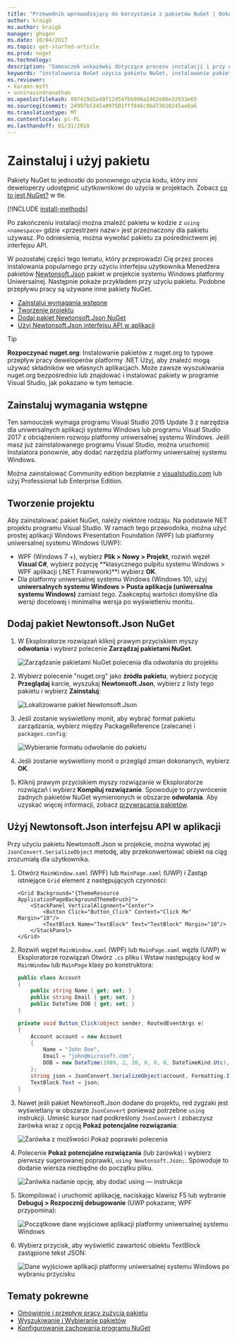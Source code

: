 ```yaml
---
title: "Przewodnik wprowadzający do korzystania z pakietów NuGet | Dokumentacja firmy Microsoft"
author: kraigb
ms.author: kraigb
manager: ghogen
ms.date: 10/04/2017
ms.topic: get-started-article
ms.prod: nuget
ms.technology: 
description: "Samouczek wskazówki dotyczące procesu instalacji i przy użyciu pakietu NuGet w projekcie."
keywords: "instalowania NuGet użycia pakietu NuGet, instalowanie pakietów NuGet, odwołania do pakietu NuGet, za pomocą pakietów NuGet"
ms.reviewer:
- karann-msft
- unniravindranathan
ms.openlocfilehash: 897419d1e49f12d54fbb996a2462e06e32933e65
ms.sourcegitcommit: 24997b5345a997501fff846c9bd73610245ae0a6
ms.translationtype: MT
ms.contentlocale: pl-PL
ms.lasthandoff: 01/31/2018
---
```

# <a name="install-and-use-a-package"></a>Zainstaluj i użyj pakietu

Pakiety NuGet to jednostki do ponownego użycia kodu, który inni deweloperzy udostępnić użytkownikowi do użycia w projektach. Zobacz [co to jest NuGet?](../What-is-NuGet.md) w tle.

[!INCLUDE [install-methods](../includes/install-methods.md)]

Po zakończeniu instalacji można znaleźć pakietu w kodzie z `using <namespace>` gdzie \<przestrzeni nazw\> jest przeznaczony dla pakietu używasz. Po odniesienia, można wywołać pakietu za pośrednictwem jej interfejsu API.

W pozostałej części tego tematu, który przeprowadzi Cię przez proces instalowania popularnego przy użyciu interfejsu użytkownika Menedżera pakietów [Newtonsoft.Json](https://www.nuget.org/packages/Newtonsoft.Json/) pakiet w projekcie systemu Windows platformy Uniwersalnej. Następnie pokaże przykładem przy użyciu pakietu. Podobne przepływu pracy są używane inne pakiety NuGet.

- [Zainstaluj wymagania wstępne](#install-pre-requisites)
- [Tworzenie projektu](#create-a-project)
- [Dodaj pakiet Newtonsoft.Json NuGet](#add-the-newtonsoftjson-nuget-package)
- [Użyj Newtonsoft.Json interfejsu API w aplikacji](#use-the-newtonsoftjson-api-in-the-app)

> [!Tip]
> **Rozpoczynać nuget.org**: Instalowanie pakietów z nuget.org to typowe przepływ pracy deweloperów platformy .NET Użyj, aby znaleźć mogą używać składników we własnych aplikacjach. Może zawsze wyszukiwania nuget.org bezpośrednio lub znajdować i instalować pakiety w programie Visual Studio, jak pokazano w tym temacie.

## <a name="install-pre-requisites"></a>Zainstaluj wymagania wstępne

Ten samouczek wymaga programu Visual Studio 2015 Update 3 z narzędzia dla uniwersalnych aplikacji systemu Windows lub programu Visual Studio 2017 z obciążeniem rozwoju platformy uniwersalnej systemu Windows. Jeśli masz już zainstalowanego programu Visual Studio, można uruchomić Instalatora ponownie, aby dodać narzędzia platformy uniwersalnej systemu Windows.

Można zainstalować Community edition bezpłatnie z [visualstudio.com](https://www.visualstudio.com/) lub użyj Professional lub Enterprise Edition. 

## <a name="create-a-project"></a>Tworzenie projektu

Aby zainstalować pakiet NuGet, należy niektóre rodzaju. Na podstawie NET projektu programu Visual Studio. W ramach tego przewodnika, można użyć prostej aplikacji Windows Presentation Foundation (WPF) lub platformy uniwersalnej systemu Windows (UWP):

- WPF (Windows 7 +), wybierz **Plik > Nowy > Projekt**, rozwiń węzeł **Visual C#**, wybierz pozycję **klasycznego pulpitu systemu Windows > WPF aplikacji (.NET Framework)**i wybierz **OK**.
- Dla platformy uniwersalnej systemu Windows (Windows 10), użyj **uniwersalnych systemu Windows > Pusta aplikacja (uniwersalna systemu Windows)** zamiast tego. Zaakceptuj wartości domyślne dla wersji docelowej i minimalna wersja po wyświetleniu monitu.

## <a name="add-the-newtonsoftjson-nuget-package"></a>Dodaj pakiet Newtonsoft.Json NuGet

1. W Eksploratorze rozwiązań kliknij prawym przyciskiem myszy **odwołania** i wybierz polecenie **Zarządzaj pakietami NuGet**.

    ![Zarządzanie pakietami NuGet polecenia dla odwołania do projektu](media/QS_Use-02-ManageNuGetPackages.png)

1. Wybierz polecenie "nuget.org" jako **źródła pakietu**, wybierz pozycję **Przeglądaj** karcie, wyszukaj **Newtonsoft.Json**, wybierz z listy tego pakietu i wybierz  **Zainstaluj**:

    ![Lokalizowanie pakiet Newtonsoft.Json](media/QS_Use-03-NewtonsoftJson.png)

1. Jeśli zostanie wyświetlony monit, aby wybrać format pakietu zarządzania, wybierz między PackageReference (zalecane) i `packages.config`:

    ![Wybieranie formatu odwołanie do pakietu](media/QS_Use-03b-SelectFormat.png)

1. Jeśli zostanie wyświetlony monit o przegląd zmian dokonanych, wybierz **OK**.

1. Kliknij prawym przyciskiem myszy rozwiązanie w Eksploratorze rozwiązań i wybierz **Kompiluj rozwiązanie**. Spowoduje to przywrócenie żadnych pakietów NuGet wymienionych w obszarze **odwołania**. Aby uzyskać więcej informacji, zobacz [przywracania pakietów](../consume-packages/package-restore.md).

## <a name="use-the-newtonsoftjson-api-in-the-app"></a>Użyj Newtonsoft.Json interfejsu API w aplikacji

Przy użyciu pakietu Newtonsoft.Json w projekcie, można wywołać jej `JsonConvert.SerializeObject` metodę, aby przekonwertować obiekt na ciąg zrozumiałą dla użytkownika.

1. Otwórz `MainWindow.xaml` (WPF) lub `MainPage.xaml` (UWP) i Zastąp istniejące `Grid` element z następujących czynności:

    ```xaml
    <Grid Background="{ThemeResource ApplicationPageBackgroundThemeBrush}">
        <StackPanel VerticalAlignment="Center">
            <Button Click="Button_Click" Content="Click Me" Margin="10"/>
            <TextBlock Name="TextBlock" Text="TextBlock" Margin="10"/>
        </StackPanel>
    </Grid>
    ```

1. Rozwiń węzeł `MainWindow.xaml` (WPF) lub `MainPage.xaml` węzła (UWP) w Eksploratorze rozwiązań Otwórz `.cs` pliku i Wstaw następujący kod w `MainWindow` lub `MainPage` klasy po konstruktora:

    ```cs
    public class Account
    {
        public string Name { get; set; }
        public string Email { get; set; }
        public DateTime DOB { get; set; }
    }

    private void Button_Click(object sender, RoutedEventArgs e)
    {
        Account account = new Account
        {
            Name = "John Doe",
            Email = "john@microsoft.com",
            DOB = new DateTime(1980, 2, 20, 0, 0, 0, DateTimeKind.Utc),
        };
        string json = JsonConvert.SerializeObject(account, Formatting.Indented);
        TextBlock.Text = json;
    }
    ```

1. Nawet jeśli pakiet Newtonsoft.Json dodane do projektu, red zygzaki jest wyświetlany w obszarze `JsonConvert` ponieważ potrzebne `using` instrukcji. Umieść kursor nad podkreślony `JsonConvert` i zobaczysz żarówka wraz z opcją **Pokaż potencjalne rozwiązania**:

    ![Żarówka z możliwości Pokaż poprawki polecenia](media/QS_Use-04-ShowPotentialFixes.png)


1. Polecenie **Pokaż potencjalne rozwiązania** (lub żarówka) i wybierz pierwszy sugerowanej poprawki, `using Newtonsoft.Json;`. Spowoduje to dodanie wiersza niezbędne do początku pliku.

    ![Żarówka nadanie opcję, aby dodać using — instrukcja](media/QS_Use-05-AddUsing.png)

1. Skompilować i uruchomić aplikację, naciskając klawisz F5 lub wybranie **Debuguj > Rozpocznij debugowanie** (UWP pokazane; WPF przypomina):

    ![Początkowe dane wyjściowe aplikacji platformy uniwersalnej systemu Windows](media/QS_Use-06-AppStart.png)

1. Wybierz przycisk, aby wyświetlić zawartość obiektu TextBlock zastąpione tekst JSON:

    ![Dane wyjściowe aplikacji platformy uniwersalnej systemu Windows po wybraniu przycisku](media/QS_Use-07-AppEnd.png)

## <a name="related-topics"></a>Tematy pokrewne

- [Omówienie i przepływ pracy zużycia pakietu](../consume-packages/overview-and-workflow.md)
- [Wyszukiwanie i Wybieranie pakietów](../consume-packages/finding-and-choosing-packages.md)
- [Konfigurowanie zachowania programu NuGet](../consume-packages/configuring-nuget-behavior.md)

